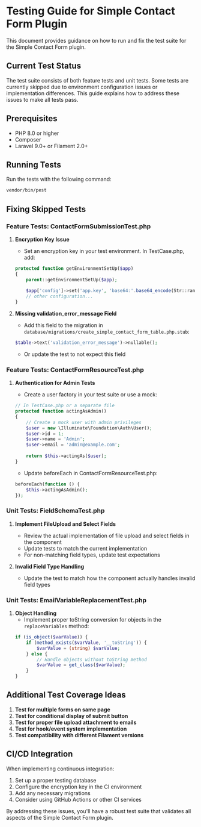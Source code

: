 # Testing Guide for Simple Contact Form Plugin

This document provides guidance on how to run and fix the test suite for the Simple Contact Form plugin.

## Current Test Status

The test suite consists of both feature tests and unit tests. Some tests are currently skipped due to environment configuration issues or implementation differences. This guide explains how to address these issues to make all tests pass.

## Prerequisites

- PHP 8.0 or higher
- Composer
- Laravel 9.0+ or Filament 2.0+

## Running Tests

Run the tests with the following command:

```bash
vendor/bin/pest
```

## Fixing Skipped Tests

### Feature Tests: ContactFormSubmissionTest.php

1. **Encryption Key Issue**
   - Set an encryption key in your test environment. In TestCase.php, add:
   ```php
   protected function getEnvironmentSetUp($app)
   {
       parent::getEnvironmentSetUp($app);
       
       $app['config']->set('app.key', 'base64:'.base64_encode(Str::random(32)));
       // other configuration...
   }
   ```

2. **Missing validation_error_message Field**
   - Add this field to the migration in `database/migrations/create_simple_contact_form_table.php.stub`:
   ```php
   $table->text('validation_error_message')->nullable();
   ```
   - Or update the test to not expect this field

### Feature Tests: ContactFormResourceTest.php

1. **Authentication for Admin Tests**
   - Create a user factory in your test suite or use a mock:
   ```php
   // In TestCase.php or a separate file
   protected function actingAsAdmin()
   {
       // Create a mock user with admin privileges
       $user = new \Illuminate\Foundation\Auth\User();
       $user->id = 1;
       $user->name = 'Admin';
       $user->email = 'admin@example.com';
       
       return $this->actingAs($user);
   }
   ```
   
   - Update beforeEach in ContactFormResourceTest.php:
   ```php
   beforeEach(function () {
       $this->actingAsAdmin();
   });
   ```

### Unit Tests: FieldSchemaTest.php

1. **Implement FileUpload and Select Fields**
   - Review the actual implementation of file upload and select fields in the component
   - Update tests to match the current implementation
   - For non-matching field types, update test expectations

2. **Invalid Field Type Handling**
   - Update the test to match how the component actually handles invalid field types

### Unit Tests: EmailVariableReplacementTest.php

1. **Object Handling**
   - Implement proper toString conversion for objects in the `replaceVariables` method:
   ```php
   if (is_object($varValue)) {
       if (method_exists($varValue, '__toString')) {
           $varValue = (string) $varValue;
       } else {
           // Handle objects without toString method
           $varValue = get_class($varValue);
       }
   }
   ```

## Additional Test Coverage Ideas

1. **Test for multiple forms on same page**
2. **Test for conditional display of submit button**
3. **Test for proper file upload attachment to emails**
4. **Test for hook/event system implementation**
5. **Test compatibility with different Filament versions**

## CI/CD Integration

When implementing continuous integration:

1. Set up a proper testing database
2. Configure the encryption key in the CI environment
3. Add any necessary migrations
4. Consider using GitHub Actions or other CI services

By addressing these issues, you'll have a robust test suite that validates all aspects of the Simple Contact Form plugin.
